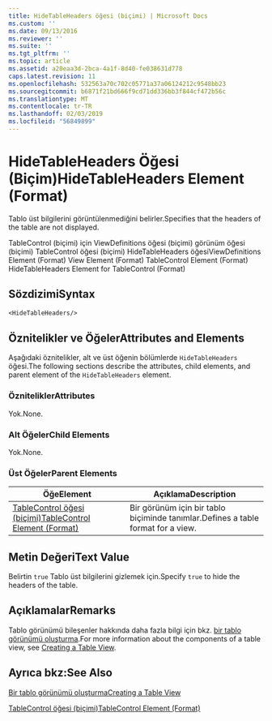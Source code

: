 ```yaml
---
title: HideTableHeaders öğesi (biçimi) | Microsoft Docs
ms.custom: ''
ms.date: 09/13/2016
ms.reviewer: ''
ms.suite: ''
ms.tgt_pltfrm: ''
ms.topic: article
ms.assetid: a20eaa3d-2bca-4a1f-8d40-fe038631d778
caps.latest.revision: 11
ms.openlocfilehash: 532563a70c702c05771a37a06124212c9548bb23
ms.sourcegitcommit: b6871f21bd666f9cd71dd336bb3f844cf472b56c
ms.translationtype: MT
ms.contentlocale: tr-TR
ms.lasthandoff: 02/03/2019
ms.locfileid: "56849899"
---
```

# <a name="hidetableheaders-element-format"></a><span data-ttu-id="3bd14-102">HideTableHeaders Öğesi (Biçim)</span><span class="sxs-lookup"><span data-stu-id="3bd14-102">HideTableHeaders Element (Format)</span></span>

<span data-ttu-id="3bd14-103">Tablo üst bilgilerini görüntülenmediğini belirler.</span><span class="sxs-lookup"><span data-stu-id="3bd14-103">Specifies that the headers of the table are not displayed.</span></span>

<span data-ttu-id="3bd14-104">TableControl (biçimi) için ViewDefinitions öğesi (biçimi) görünüm öğesi (biçimi) TableControl öğesi (biçimi) HideTableHeaders öğesi</span><span class="sxs-lookup"><span data-stu-id="3bd14-104">ViewDefinitions Element (Format) View Element (Format) TableControl Element (Format) HideTableHeaders Element for TableControl (Format)</span></span>

## <a name="syntax"></a><span data-ttu-id="3bd14-105">Sözdizimi</span><span class="sxs-lookup"><span data-stu-id="3bd14-105">Syntax</span></span>

```vb
<HideTableHeaders/>
```

## <a name="attributes-and-elements"></a><span data-ttu-id="3bd14-106">Öznitelikler ve Öğeler</span><span class="sxs-lookup"><span data-stu-id="3bd14-106">Attributes and Elements</span></span>

<span data-ttu-id="3bd14-107">Aşağıdaki öznitelikler, alt ve üst öğenin bölümlerde `HideTableHeaders` öğesi.</span><span class="sxs-lookup"><span data-stu-id="3bd14-107">The following sections describe the attributes, child elements, and parent element of the `HideTableHeaders` element.</span></span>

### <a name="attributes"></a><span data-ttu-id="3bd14-108">Öznitelikler</span><span class="sxs-lookup"><span data-stu-id="3bd14-108">Attributes</span></span>

<span data-ttu-id="3bd14-109">Yok.</span><span class="sxs-lookup"><span data-stu-id="3bd14-109">None.</span></span>

### <a name="child-elements"></a><span data-ttu-id="3bd14-110">Alt Öğeler</span><span class="sxs-lookup"><span data-stu-id="3bd14-110">Child Elements</span></span>

<span data-ttu-id="3bd14-111">Yok.</span><span class="sxs-lookup"><span data-stu-id="3bd14-111">None.</span></span>

### <a name="parent-elements"></a><span data-ttu-id="3bd14-112">Üst Öğeler</span><span class="sxs-lookup"><span data-stu-id="3bd14-112">Parent Elements</span></span>

|<span data-ttu-id="3bd14-113">Öğe</span><span class="sxs-lookup"><span data-stu-id="3bd14-113">Element</span></span>|<span data-ttu-id="3bd14-114">Açıklama</span><span class="sxs-lookup"><span data-stu-id="3bd14-114">Description</span></span>|
|-------------|-----------------|
|[<span data-ttu-id="3bd14-115">TableControl öğesi (biçimi)</span><span class="sxs-lookup"><span data-stu-id="3bd14-115">TableControl Element (Format)</span></span>](./tablecontrol-element-format.md)|<span data-ttu-id="3bd14-116">Bir görünüm için bir tablo biçiminde tanımlar.</span><span class="sxs-lookup"><span data-stu-id="3bd14-116">Defines a table format for a view.</span></span>|

## <a name="text-value"></a><span data-ttu-id="3bd14-117">Metin Değeri</span><span class="sxs-lookup"><span data-stu-id="3bd14-117">Text Value</span></span>

<span data-ttu-id="3bd14-118">Belirtin `true` Tablo üst bilgilerini gizlemek için.</span><span class="sxs-lookup"><span data-stu-id="3bd14-118">Specify `true` to hide the headers of the table.</span></span>

## <a name="remarks"></a><span data-ttu-id="3bd14-119">Açıklamalar</span><span class="sxs-lookup"><span data-stu-id="3bd14-119">Remarks</span></span>

<span data-ttu-id="3bd14-120">Tablo görünümü bileşenler hakkında daha fazla bilgi için bkz. [bir tablo görünümü oluşturma](./creating-a-table-view.md).</span><span class="sxs-lookup"><span data-stu-id="3bd14-120">For more information about the components of a table view, see [Creating a Table View](./creating-a-table-view.md).</span></span>

## <a name="see-also"></a><span data-ttu-id="3bd14-121">Ayrıca bkz:</span><span class="sxs-lookup"><span data-stu-id="3bd14-121">See Also</span></span>

[<span data-ttu-id="3bd14-122">Bir tablo görünümü oluşturma</span><span class="sxs-lookup"><span data-stu-id="3bd14-122">Creating a Table View</span></span>](./creating-a-table-view.md)

[<span data-ttu-id="3bd14-123">TableControl öğesi (biçimi)</span><span class="sxs-lookup"><span data-stu-id="3bd14-123">TableControl Element (Format)</span></span>](./tablecontrol-element-format.md)
